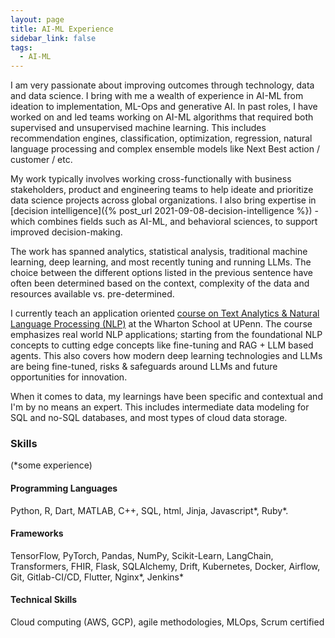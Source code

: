 ```yaml
---
layout: page
title: AI-ML Experience
sidebar_link: false
tags:
  - AI-ML
---
```


I am very passionate about improving outcomes through technology, data and data science. I bring with me a wealth of experience in AI-ML from ideation to implementation, ML-Ops and generative AI. In past roles, I have worked on and led teams working on AI-ML algorithms that required both supervised and unsupervised machine learning. This includes recommendation engines, classification, optimization, regression, natural language processing and complex ensemble models like Next Best action / customer / etc.

My work typically involves working cross-functionally with business stakeholders, product and engineering teams to help ideate and prioritize data science projects across global organizations. I also bring expertise in [decision intelligence]({% post_url 2021-09-08-decision-intelligence %}) - which combines fields such as AI-ML, and behavioral sciences, to support improved decision-making.

The work has spanned analytics, statistical analysis, traditional machine learning, deep learning, and most recently tuning and running LLMs. The choice between the different options listed in the previous sentence have often been determined based on the context, complexity of the data and resources available vs. pre-determined.

I currently teach an application oriented [course on Text Analytics & Natural Language Processing (NLP)](/assets/md/wharton-course) at the Wharton School at UPenn. The course emphasizes real world NLP applications; starting from the foundational NLP concepts to cutting edge concepts like fine-tuning and RAG + LLM based agents. This also covers how modern deep learning technologies and LLMs are being fine-tuned, risks & safeguards around LLMs and future opportunities for innovation.

When it comes to data, my learnings have been specific and contextual and I'm by no means an expert. This includes intermediate data modeling for SQL and no-SQL databases, and most types of cloud data storage.

### Skills
(\*some experience)

#### Programming Languages
Python, R, Dart, MATLAB, C++, SQL, html, Jinja, Javascript\*, Ruby\*.

#### Frameworks
TensorFlow, PyTorch, Pandas, NumPy, Scikit-Learn, LangChain, Transformers, FHIR, Flask, SQLAlchemy, Drift, Kubernetes, Docker, Airflow, Git, Gitlab-CI/CD,  Flutter, Nginx\*, Jenkins\*

#### Technical Skills 
Cloud computing (AWS, GCP), agile methodologies, MLOps, Scrum certified
